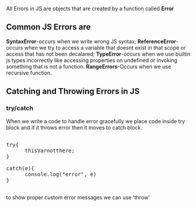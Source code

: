 <p>All Errors in JS are objects that are created by a function called <b>Error</b></p>

## Common JS Errors are

<b>SyntaxError</b>-occurs when we write wrong JS syntax;
<b>ReferenceError</b>-occurs when we try to access a variable that doesnt exist in that scope or access that has not been decalared;
<b>TypeError</b>-occurs when we use builtin js types incorrectly like accessing properties on undefined or invoking something that is not a function.
<b>RangeErrors</b>-Occurs when we use recursive function.

## Catching and Throwing Errors in JS

### try/catch

<p>When we write a code to handle error gracefully we place code inside try block and if it throws error then it moves to catch block. </p>

<pre>

try{
      thisVarnotthere;
}

catch(e){
      console.log("error", e)
}

</pre>

to show proper custom error messages we can use 'throw'
